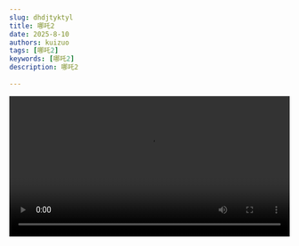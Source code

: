 ```yaml
---
slug: dhdjtyktyl
title: 哪吒2
date: 2025-8-10
authors: kuizuo
tags: [哪吒2]
keywords: [哪吒2]
description: 哪吒2
 
---
```


<video width="100%" height="auto" controls>
  <source src="https://v3-web.douyinvod.com/4192031afaa423632c1456b5ed47d1a1/6898df1c/video/tos/cn/tos-cn-v-694b40/oYOdjH6MDE67SYsBPOFgCkJvfBfEoBAIEIgA1m/?a=6383&ch=26&cr=3&dr=0&lr=all&cd=0%7C0%7C0%7C3&cv=1&br=1197&bt=1197&cs=0&ds=6&ft=4TMWc6DhppftnKL8Cs~.C_fauVq0IngS2XGc6BdPSHxNVQdHDDjFZgMYoYNjRusZ.&mime_type=video_mp4&qs=1&rc=ZzU0Z2hpZmg0Njk2aDM5aEBpM3l0M3A5cnU6NTYzNDVpM0A0MDEyLWAuNjMxXi41LzRjYSM2Yi4wMmRzLWBhLS1kMi9zcw%3D%3D&btag=80000e00038000&cquery=100w_101v_100._101z_100o&dy_q=1754829614&feature_id=46a7bb47b4fd1280f3d3825bf2b29388&l=20250810204014779B8C1872E5B11C4F78&__vid=7536898975662050611" type="video/mp4">
  您的浏览器不支持视频标签。
</video>
